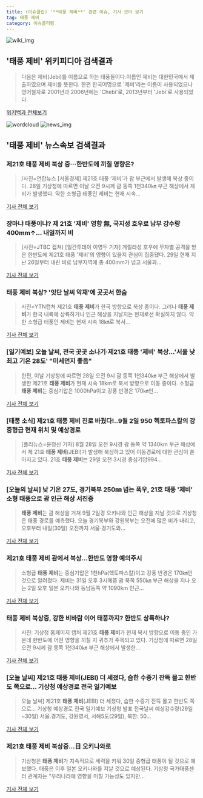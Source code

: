 ```yaml
---
title: (이슈클립) '**태풍 제비**' 관련 이슈, 기사 모아 보기
tag: 태풍 제비
category: 이슈클리핑
---
```

![wiki_img](https://user-images.githubusercontent.com/42597476/44503234-41136a80-a6d0-11e8-9071-6fc6418eafe4.png)
## **'**태풍 제비**'** 위키피디아 검색결과
>다음은 제비(Jebi)를 이름으로 하는 태풍들이다.이름인 제비는 대한민국에서 제출하였으며 제비를 뜻한다. 한편 한국어명으로 '제비'라는 이름이 사용되었으나 영어철자로 2001년과 2006년에는 'Chebi'로, 2013년부터 'Jebi'로 사용되었다.

<a href="https://ko.wikipedia.org/wiki/태풍 제비" target="_blank">위키백과 전체보기</a>

![wordcloud](https://s3.ap-northeast-2.amazonaws.com/lyrics101-wordcloud/2018-08-29-1535502420.png)
![news_img](https://user-images.githubusercontent.com/42597476/44507050-1206f400-a6e4-11e8-8d98-7ffbfebb353f.png)
## **'**태풍 제비**'** 뉴스속보 검색결과
### 제21호 **태풍 제비** 북상 중···한반도에 끼칠 영향은?

>/사진=연합뉴스 [서울경제] 제21호 태풍 ‘제비’가 괌 부근에서 발생해 북상 중이다. 28일 기상청에 따르면 이날 오전 9시께 괌 동쪽 1천340㎞ 부근 해상에서 제비가 발생했다. 약한 소형급 태풍인 제비는 현재 시속...

<a href="http://www.sedaily.com/NewsView/1S3JQJM9ZJ" target="_blank">기사 전체 보기</a>

### 장마냐 태풍이냐? 제 21호 '제비' 영향 無, 국지성 호우로 남부 강수량 400mm↑… 내일까지 비

>(사진=JTBC 캡쳐) [일간투데이 이영두 기자] 게릴라성 호우에 무차별 공격을 받은 한반도에 제21호 태풍 '제비'의 영향이 있을지 관심이 집중됐다. 29일 현재 지난 26일부터 내린 비로 남부지역에 총 400mm가 넘고 서울과...

<a href="http://www.dtoday.co.kr/news/articleView.html?idxno=276623" target="_blank">기사 전체 보기</a>

### **태풍 제비** 북상? '잇단 날씨 악재'에 곳곳서 한숨

>사진=YTN캡쳐 제21호 **태풍 제비**가 한국 방향으로 북상 중이다.   그러나 **태풍 제비**가 한국 내륙에 상륙하거나 인근 해상을 지날지는 현재로선 확실하지 않다.   약한 소형급 태풍인 제비는 현재 시속 18㎞로 북서...

<a href="http://www.etnews.com/20180829000003" target="_blank">기사 전체 보기</a>

### [일기예보] 오늘 날씨, 전국 곳곳 소나기·제21호 태풍 '제비' 북상…'서울 낮 최고 기온 28도' "미세먼지 좋음"

>한편, 이날 기상청에 따르면 28일 오전 9시 괌 동쪽 1천340㎞ 부근 해상에서 발생한 제21호 **태풍 제비**가 현재 시속 18km로 북서 방향으로 이동 중이다. 소형급 **태풍 제비**는 중심기압은 1000hPa이고 강풍 반경은 170㎞인...

<a href="http://www.etoday.co.kr/news/section/newsview.php?idxno=1657204" target="_blank">기사 전체 보기</a>

### [태풍 소식] 제21호 **태풍 제비** 진로 바꿨다!..9월 2일 950 헥토파스칼의 강중형급 현재 위치 및 예상경로

>[폴리뉴스=윤청신 기자] 8월 28일 오전 9시경 괌 동쪽 약 1340km 부근 해상에서 제 21호 **태풍 제비**(JEBI)가 발생해 북상하고 있어 이동경로에 대한 관심이 쏟아지고 있다. 21호 **태풍 제비**는 29일 오전 3시경 중심기압994...

<a href="http://www.polinews.co.kr/news/article.html?no=365905" target="_blank">기사 전체 보기</a>

### [오늘의 날씨] 낮 기온 27도, 경기북부 250㎜ 넘는 폭우, 21호 태풍 '제비' 소형 태풍으로 괌 인근 해상 서진중

>**태풍 제비**는 괌 해상을 거쳐 9월 2일경 오키나와 인근 해상을 지날 것으로 기상청은 태풍 경로를 예측했다. 오늘 경기북부와 강원북부는 오전에 많은 비가 내리고, 오후부터 내일(30일) 오전까지 서울·경기도와...

<a href="http://www.queen.co.kr/news/articleView.html?idxno=301151" target="_blank">기사 전체 보기</a>

### 제21호 **태풍 제비** 괌에서 북상…한반도 영향 예의주시

>소형급 **태풍 제비**는 중심기압은 1천hPa(헥토파스칼)이고 강풍 반경은 170㎞인 것으로 알려졌다. 제비는 31일 오후 3시께쯤 괌 북쪽 550㎞ 부근 해상을 지나 오는 2일 오후 일본 오키나와 동남동쪽 약 1090km 인근...

<a href="http://view.asiae.co.kr/news/view.htm?idxno=2018082906492984912" target="_blank">기사 전체 보기</a>

### **태풍 제비** 북상중, 강한 비바람 이어 태풍까지? 한반도 상륙하나?

>사진: 기상청 홈페이지 캡처 제21호 **태풍 제비**가 현재 북서 방향으로 이동 중인 가운데 한반도에 어떤 영향을 끼칠 지 귀추가 주목되고 있다. 기상청에 따르면 28일 오전 9시께 괌 동쪽 1천340㎞ 부근 해상에서 발생한...

<a href="http://www.gukjenews.com/news/articleView.html?idxno=982202" target="_blank">기사 전체 보기</a>

### [오늘 날씨] 제21호 **태풍 제비**(JEBI) 더 세졌다, 습한 수증기 잔뜩 몰고 한반도 쪽으로… 기상청 예상경로 전국 일기예보

>오늘 날씨] 제21호 **태풍 제비**(JEBI) 더 세졌다, 습한 수증기 잔뜩 몰고 한반도 쪽으로… 기상청 예상경로 전국 일기예보 기상청 발표 전국날씨 예상강수량(29일~30일) 서울.경기도, 강원영서, 서해5도(29일), 북한: 50...

<a href="http://www.g-enews.com/ko-kr/news/article/news_all/2018082903495124024a01bf698f_1/article.html" target="_blank">기사 전체 보기</a>

### 제21호 **태풍 제비** 북상중…日 오키나와로

>기상청은 **태풍 제비**가 지속적으로 세력을 키워 30일 중형급 태풍이 될 것으로 예보했다. 태풍은 이후 일본 오키나와를 지날 것으로 예상된다. 기상청 국가태풍센터 관계자는 "우리나라에 영향을 미칠 가능성도 있지만...

<a href="http://news.mt.co.kr/mtview.php?no=2018082908311354238" target="_blank">기사 전체 보기</a>


